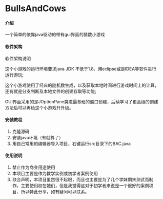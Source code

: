 # BullsAndCows

#### 介绍
一个简单的依靠java驱动的带有gui界面的猜数小游戏

#### 软件架构
软件架构说明

这个小游戏的运行环境要求java JDK 不低于1.8，用eclipse或是IDEA等软件进行运行游玩;

这个小游戏使用了经典的随机数生成，以及获取本地时间进行游戏时间上的计算，还有就是分支判断及本地文件的创建存取等功能;

GUI界面采用的是JOptionPane类进最基础的窗口创建，后续学习了更高级的创建方法后可以再给这个小游戏升升级。


#### 安装教程

1. 克隆源码
2. 安装java环境（有就算了）
3.  用自己常用的编辑器导入项目，右键运行src目录下的BAC.java

#### 使用说明

1.  禁止作为商业用途使用
2.  本项目主要是作为教学实例或初学者案例使用
3.  联合声明，本项目虽然很不起眼，而且也主要是为了几个学妹期末测试而制作，主要使用权在她们，但是我觉得这对于初学者来说是一个很好的案例项目，所以特此分享，如有疑问可以联系。
